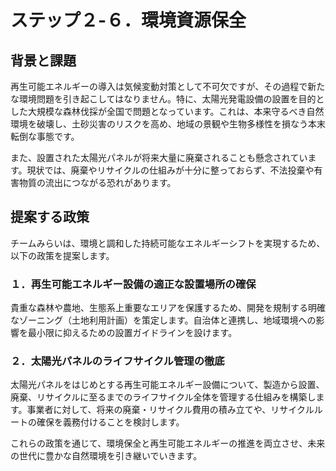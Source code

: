 # ステップ２-６．環境資源保全

## 背景と課題

再生可能エネルギーの導入は気候変動対策として不可欠ですが、その過程で新たな環境問題を引き起こしてはなりません。特に、太陽光発電設備の設置を目的とした大規模な森林伐採が全国で問題となっています。これは、本来守るべき自然環境を破壊し、土砂災害のリスクを高め、地域の景観や生物多様性を損なう本末転倒な事態です。

また、設置された太陽光パネルが将来大量に廃棄されることも懸念されています。現状では、廃棄やリサイクルの仕組みが十分に整っておらず、不法投棄や有害物質の流出につながる恐れがあります。

## 提案する政策

チームみらいは、環境と調和した持続可能なエネルギーシフトを実現するため、以下の政策を提案します。

### １．再生可能エネルギー設備の適正な設置場所の確保

貴重な森林や農地、生態系上重要なエリアを保護するため、開発を規制する明確なゾーニング（土地利用計画）を策定します。自治体と連携し、地域環境への影響を最小限に抑えるための設置ガイドラインを設けます。

### ２．太陽光パネルのライフサイクル管理の徹底

太陽光パネルをはじめとする再生可能エネルギー設備について、製造から設置、廃棄、リサイクルに至るまでのライフサイクル全体を管理する仕組みを構築します。事業者に対して、将来の廃棄・リサイクル費用の積み立てや、リサイクルルートの確保を義務付けることを検討します。

これらの政策を通じて、環境保全と再生可能エネルギーの推進を両立させ、未来の世代に豊かな自然環境を引き継いでいきます。
